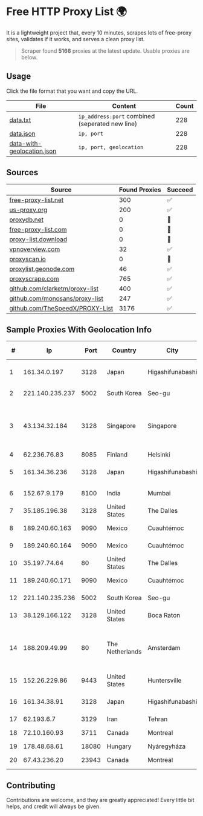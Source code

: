 
# Free HTTP Proxy List 🌍

It is a lightweight project that, every 10 minutes, scrapes lots of free-proxy sites, validates if it works, and serves a clean proxy list.


> Scraper found **5166** proxies at the latest update. Usable proxies are below.

## Usage

Click the file format that you want and copy the URL.


|File|Content|Count|
|----|-------|-----|
|[data.txt](https://raw.githubusercontent.com/themiralay/Proxy-List-World/master/data.txt)|`ip_address:port` combined (seperated new line)|228|
|[data.json](https://raw.githubusercontent.com/themiralay/Proxy-List-World/master/data.json)|`ip, port`|228|
|[data-with-geolocation.json](https://raw.githubusercontent.com/themiralay/Proxy-List-World/master/data-with-geolocation.json)|`ip, port, geolocation`|228|

## Sources

|Source|Found Proxies|Succeed|
|------|-------------|-------|
|[free-proxy-list.net](https://free-proxy-list.net)|300|✅|
|[us-proxy.org](https://www.us-proxy.org)|200|✅|
|[proxydb.net](http://proxydb.net)|0|🚫|
|[free-proxy-list.com](https://free-proxy-list.com/?page=&port=&type%5B%5D=http&type%5B%5D=https&up_time=0&search=Search)|0|🚫|
|[proxy-list.download](https://www.proxy-list.download/HTTP)|0|🚫|
|[vpnoverview.com](https://vpnoverview.com/privacy/anonymous-browsing/free-proxy-servers)|32|✅|
|[proxyscan.io](https://www.proxyscan.io)|0|🚫|
|[proxylist.geonode.com](https://proxylist.geonode.com/api/proxy-list?limit=300&page=1&sort_by=lastChecked&sort_type=desc&protocols=http,https)|46|✅|
|[proxyscrape.com](https://api.proxyscrape.com/v2/?request=displayproxies&protocol=http&timeout=10000&country=all&ssl=all&anonymity=all)|765|✅|
|[github.com/clarketm/proxy-list](https://raw.githubusercontent.com/clarketm/proxy-list/master/proxy-list-raw.txt)|400|✅|
|[github.com/monosans/proxy-list](https://raw.githubusercontent.com/monosans/proxy-list/main/proxies/http.txt)|247|✅|
|[github.com/TheSpeedX/PROXY-List](https://raw.githubusercontent.com/TheSpeedX/PROXY-List/master/http.txt)|3176|✅|


## Sample Proxies With Geolocation Info

|#|Ip|Port|Country|City|Internet Service Provider|
|-|--|----|-------|----|-------------------------|
|1|161.34.0.197|3128|Japan|Higashifunabashi|NTT PC Communications, Inc.|
|2|221.140.235.237|5002|South Korea|Seo-gu|SK Broadband Co Ltd|
|3|43.134.32.184|3128|Singapore|Singapore|Shenzhen Tencent Computer Systems Company Limited|
|4|62.236.76.83|8085|Finland|Helsinki|DNA Oyj|
|5|161.34.36.236|3128|Japan|Higashifunabashi|NTT PC Communications, Inc.|
|6|152.67.9.179|8100|India|Mumbai|Oracle Corporation|
|7|35.185.196.38|3128|United States|The Dalles|Google LLC|
|8|189.240.60.163|9090|Mexico|Cuauhtémoc|Uninet S.A. de C.V.|
|9|189.240.60.164|9090|Mexico|Cuauhtémoc|Uninet S.A. de C.V.|
|10|35.197.74.64|80|United States|The Dalles|Google LLC|
|11|189.240.60.171|9090|Mexico|Cuauhtémoc|Uninet S.A. de C.V.|
|12|221.140.235.236|5002|South Korea|Seo-gu|SK Broadband Co Ltd|
|13|38.129.166.122|3128|United States|Boca Raton|Cogent Communications|
|14|188.209.49.99|80|The Netherlands|Amsterdam|Net Solutions - Consultoria Em Tecnologias De Informacao, Sociedade Unipessoal|
|15|152.26.229.86|9443|United States|Huntersville|MCNC|
|16|161.34.38.91|3128|Japan|Higashifunabashi|NTT PC Communications, Inc.|
|17|62.193.6.7|3129|Iran|Tehran|DP Iran Co.|
|18|72.10.160.93|3711|Canada|Montreal|GloboTech Communications|
|19|178.48.68.61|18080|Hungary|Nyáregyháza|UPC|
|20|67.43.236.20|23943|Canada|Montreal|GloboTech Communications|



## Contributing

Contributions are welcome, and they are greatly appreciated! Every
little bit helps, and credit will always be given.

